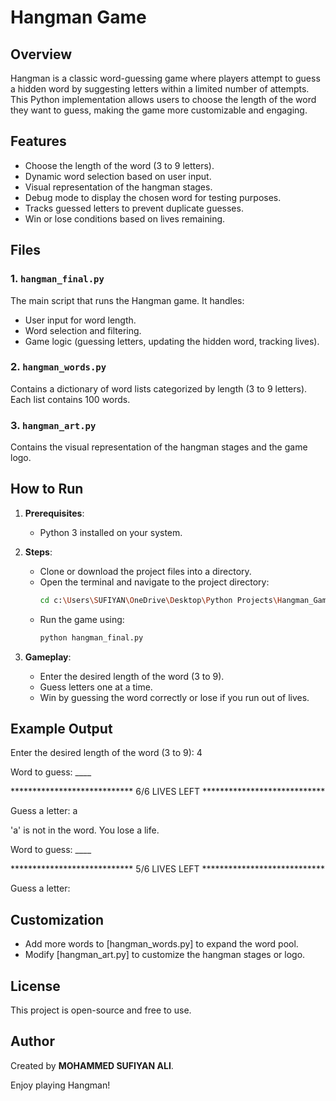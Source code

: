 # Hangman Game

## Overview
Hangman is a classic word-guessing game where players attempt to guess a hidden word by suggesting letters within a limited number of attempts. This Python implementation allows users to choose the length of the word they want to guess, making the game more customizable and engaging.

## Features
- Choose the length of the word (3 to 9 letters).
- Dynamic word selection based on user input.
- Visual representation of the hangman stages.
- Debug mode to display the chosen word for testing purposes.
- Tracks guessed letters to prevent duplicate guesses.
- Win or lose conditions based on lives remaining.

## Files
### 1. `hangman_final.py`
The main script that runs the Hangman game. It handles:
- User input for word length.
- Word selection and filtering.
- Game logic (guessing letters, updating the hidden word, tracking lives).

### 2. `hangman_words.py`
Contains a dictionary of word lists categorized by length (3 to 9 letters). Each list contains 100 words.

### 3. `hangman_art.py`
Contains the visual representation of the hangman stages and the game logo.

## How to Run
1. **Prerequisites**:
   - Python 3 installed on your system.

2. **Steps**:
   - Clone or download the project files into a directory.
   - Open the terminal and navigate to the project directory:
     ```bash
     cd c:\Users\SUFIYAN\OneDrive\Desktop\Python Projects\Hangman_Game
     ```
   - Run the game using:
     ```bash
     python hangman_final.py
     ```

3. **Gameplay**:
   - Enter the desired length of the word (3 to 9).
   - Guess letters one at a time.
   - Win by guessing the word correctly or lose if you run out of lives.


## Example Output

Enter the desired length of the word (3 to 9): 4

Word to guess: ____

**************************** 6/6 LIVES LEFT ****************************

Guess a letter: a

'a' is not in the word. You lose a life.

Word to guess: ____

**************************** 5/6 LIVES LEFT ****************************

Guess a letter:




## Customization
- Add more words to [hangman_words.py] to expand the word pool.
- Modify [hangman_art.py] to customize the hangman stages or logo.

## License
This project is open-source and free to use.

## Author
Created by **MOHAMMED SUFIYAN ALI**.

Enjoy playing Hangman!
